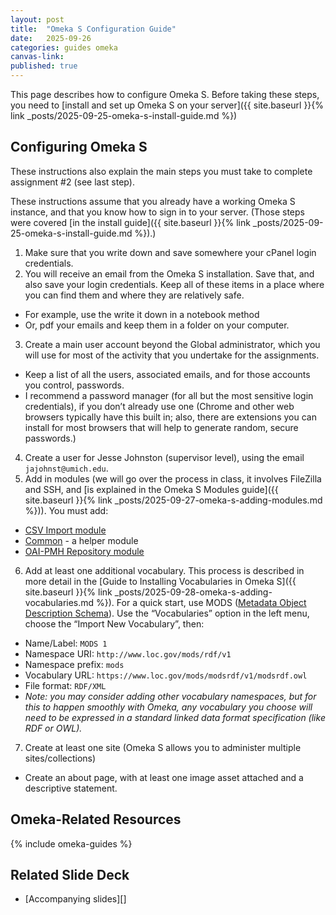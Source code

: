 ```yaml
---
layout: post
title:  "Omeka S Configuration Guide"
date:   2025-09-26
categories: guides omeka
canvas-link: 
published: true
---
```


This page describes how to configure Omeka S. Before taking these steps, you need to [install and set up Omeka S on your server]({{ site.baseurl }}{% link _posts/2025-09-25-omeka-s-install-guide.md %})

## Configuring Omeka S

These instructions also explain the main steps you must take to complete assignment #2 (see last step).  

These instructions assume that you already have a working Omeka S instance, and that you know how to sign in to your server. (Those steps were covered [in the install guide]({{ site.baseurl }}{% link _posts/2025-09-25-omeka-s-install-guide.md %}).)

1. Make sure that you write down and save somewhere your cPanel login credentials.
2. You will receive an email from the Omeka S installation. Save that, and also save your login credentials. Keep all of these items in a place where you can find them and where they are relatively safe.
  - For example, use the write it down in a notebook method
  - Or, pdf your emails and keep them in a folder on your computer.
3. Create a main user account beyond the Global administrator, which you will use for most of the activity that you undertake for the assignments. 
  - Keep a list of all the users, associated emails, and for those accounts you control, passwords.
  - I recommend a password manager (for all but the most sensitive login credentials), if you don’t already use one (Chrome and other web browsers typically have this built in; also, there are extensions you can install for most browsers that will help to generate random, secure passwords.)
4. Create a user for Jesse Johnston (supervisor level), using the email `jajohnst@umich.edu`.
5. Add in modules (we will go over the process in class, it involves FileZilla and SSH, and [is explained in the Omeka S Modules guide]({{ site.baseurl }}{% link _posts/2025-09-27-omeka-s-adding-modules.md %})). You must add:
  - [CSV Import module](https://omeka.org/s/modules/CSVImport/)
  - [Common](https://omeka.org/s/modules/Common/) - a helper module
  - [OAI-PMH Repository module](https://omeka.org/s/modules/OaiPmhRepository/)
6. Add at least one additional vocabulary. This process is described in more detail in the [Guide to Installing Vocabularies in Omeka S]({{ site.baseurl }}{% link _posts/2025-09-28-omeka-s-adding-vocabularies.md %}). For a quick start, use MODS ([Metadata Object Description Schema](https://www.loc.gov/standards/mods)). Use the “Vocabularies” option in the left menu, choose the “Import New Vocabulary”, then:
  - Name/Label: `MODS 1`
  - Namespace URI: `http://www.loc.gov/mods/rdf/v1`
  - Namespace prefix: `mods`
  - Vocabulary URL: `https://www.loc.gov/mods/modsrdf/v1/modsrdf.owl`
  - File format: `RDF/XML`
  - _Note: you may consider adding other vocabulary namespaces, but for this to happen smoothly with Omeka, any vocabulary you choose will need to be expressed in a standard linked data format specification (like RDF or OWL)._
7. Create at least one site (Omeka S allows you to administer multiple sites/collections)
  - Create an about page, with at least one image asset attached and a descriptive statement.

## Omeka-Related Resources

{% include omeka-guides %}

## Related Slide Deck

- [Accompanying slides][]

[related-slide-deck]: TBD